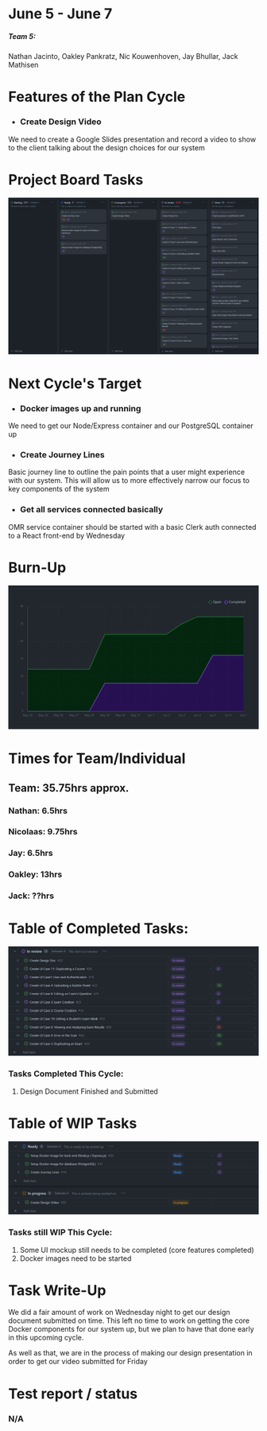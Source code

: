 # June 5 - June 7
##### Team 5:
Nathan Jacinto,
Oakley Pankratz, 
Nic Kouwenhoven, 
Jay Bhullar, 
Jack Mathisen

# Features of the Plan Cycle
- ### Create Design Video
We need to create a Google Slides presentation and record a video to show to the client talking about the design choices for our system

# Project Board Tasks
![Kanban](../logScreenshots/kanbanWeek2.2.png)

# Next Cycle's Target
- ### Docker images up and running
We need to get our Node/Express container and our PostgreSQL container up
- ### Create Journey Lines
Basic journey line to outline the pain points that a user might experience with our system. This will allow us to more effectively narrow our focus to key components of the system
- ### Get all services connected basically
OMR service container should be started with a basic Clerk auth connected to a React front-end by Wednesday

# Burn-Up
![Burn Up](../logScreenshots/burnupWeek2.2.png)
# Times for Team/Individual

## Team: 35.75hrs approx.

### Nathan: 6.5hrs

### Nicolaas: 9.75hrs

### Jay: 6.5hrs

### Oakley: 13hrs

### Jack: ??hrs

# Table of Completed Tasks:
![Completed Tasks](../logScreenshots/completedWeek2.2.png)
### Tasks Completed This Cycle:
1. Design Document Finished and Submitted
# Table of WIP Tasks
![WIP Tasks](../logScreenshots/wipWeek2.2.png)
### Tasks still WIP This Cycle:
1. Some UI mockup still needs to be completed (core features completed)
2. Docker images need to be started

# Task Write-Up
We did a fair amount of work on Wednesday night to get our design document submitted on time. This left no time to work on getting the core Docker components for our system up, but we plan to have that done early in this upcoming cycle.

As well as that, we are in the process of making our design presentation in order to get our video submitted for Friday

# Test report / status
### N/A
